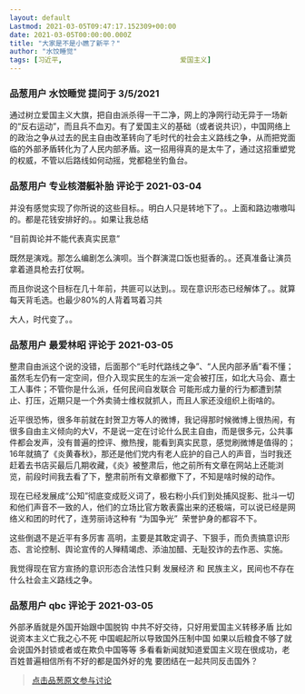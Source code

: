 ```yaml
---
layout: default
Lastmod: 2021-03-05T09:47:17.152309+00:00
date: 2021-03-05T00:00:00.000Z
title: "大家是不是小瞧了新平？"
author: "水饺睡觉"
tags: [习近平,								爱国主义]
---
```



### 品葱用户 **水饺睡觉** 提问于 3/5/2021
    
通过树立爱国主义大旗，把自由派杀得一干二净，网上的净网行动无异于一场新的“反右运动”，而且兵不血刃。有了爱国主义的基础（或者说共识），中国网络上的政治之争从过去的民主自由改革转向了毛时代的社会主义路线之争，从而把党面临的外部矛盾转化为了人民内部矛盾。这一招用得真的是太牛了，通过这招重塑党的权威，不管以后路线如何动摇，党都稳坐钓鱼台。
    
                

### 品葱用户 **专业核潜艇补胎** 评论于 2021-03-04
        
并没有感觉实现了你所说的这些目标。。明白人只是转地下了。。上面和路边嗷嗷叫的。都是花钱安排好的。。如果让我总结  
  
“目前舆论并不能代表真实民意”  
  
既然是演戏。那怎么编剧怎么演呗。当个群演混口饭也挺香的。。还真准备让演员拿着道具枪去打仗啊。  
  
而且你说这个目标在几十年前，共匪可以达到。。现在意识形态已经解体了。。就算每天背毛选。也最少80%的人背着骂着习共  
  
大人，时代变了。。
        
                

### 品葱用户 **最爱林昭** 评论于 2021-03-05
        
整肃自由派这个说的没错，后面那个“毛时代路线之争”、“人民内部矛盾”看不懂；虽然毛左仍有一定空间，但介入现实民生的左派一定会被打压，如北大马会、嘉士工人事件；不管你是什么派，任何民间自发联合 可能形成力量的行为都遭到禁止、打压，近期只是一个外卖骑士维权就抓人，而且人家还没组织上街啥的。  
  
近平很恐怖，很多年前就在封贺卫方等人的微博，我记得那时候微博上很热闹，有很多自由主义倾向的大V，不是说一定在讨论什么民主自由，而是很多元，公共事件都会发声，没有普遍的控评、撤热搜，能看到真实民意，感觉刷微博是值得的；16年就搞了《炎黄春秋》，那还是他们党内有老人庇护的自己人的声音，当时我还赶着去书店买最后几期收藏，《炎》被整肃后，他之前所有文章在网站上还能浏览，前段时间我去看了下，整肃前所有文章都撤下了，不知是啥时候的动作。  
  
现在已经发展成“公知”彻底变成贬义词了，极右粉小兵们到处捕风捉影、批斗一切和他们声音不一致的人，他们的立场比官方敢表露出来的还极端，可以说已经是网络义和团的时代了，连劳丽诗这种有 “为国争光”  荣誉护身的都容不下。  
  
这些倒退不是近平有多厉害 高明，主要是其敢定调子、下狠手，而负责搞意识形态、言论控制、舆论宣传的人殚精竭虑、添油加醋、无耻狡诈的去作恶、实施。  
  
我觉得现在官方宣扬的意识形态合法性只剩 发展经济 和 民族主义，民间也不存在什么社会主义路线之争。
        
                

### 品葱用户 **qbc** 评论于 2021-03-05
        
外部矛盾就是外国开始跟中国脱钩 中共不好交待，只好用爱国主义转移矛盾 比如说资本主义亡我之心不死 中国崛起所以导致国外压制中国 如果以后粮食不够了就会说国外封锁或者或在欺负中国等等 多看看新闻就知道爱国主义现在很成功，老百姓普遍相信所有不好的都是国外好的鬼 要团结在一起共同反击国外？
        
                





> [点击品葱原文参与讨论](https://pincong.rocks/question/36834)

